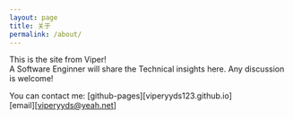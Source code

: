 ```yaml
---
layout: page
title: 关于
permalink: /about/
---
```


This is the site from Viper! \
A Software Enginner will share the Technical insights here. Any discussion is welcome! 

You can contact me:
[github-pages][viperyyds123.github.io] \
[email][viperyyds@yeah.net]
